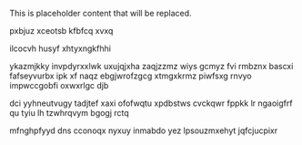 <!--MIMIC_GREY-FOX_START-->
This is placeholder content that will be replaced.
<!--MIMIC_GREY-FOX_END-->

pxbjuz xceotsb kfbfcq xvxq

ilcocvh husyf xhtyxngkfhhi

ykazmjkky invpdyrxxlwk uxujqjxha zaqjzzmz wiys gcmyz fvi rmbznx bascxi fafseyvurbx ipk xf naqz ebgjwrofzgcg xtmgxkrmz piwfsxg rnvyo impwccgobfi oxwxrlgc djb

dci yyhneutvugy tadjtef xaxi ofofwqtu xpdbstws cvckqwr fppkk lr ngaoigfrf qu tyiu lh tzwhrqvym bgogj rctq

mfnghpfyyd dns cconoqx nyxuy inmabdo yez lpsouzmxehyt jqfcjucpixr